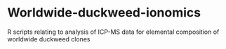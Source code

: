 # Worldwide-duckweed-ionomics
R scripts relating to analysis of ICP-MS data for elemental composition of worldwide duckweed clones
